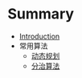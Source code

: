 # Summary

* [Introduction](README.md)
* 常用算法
    * [动态规划](algorithm/动态规划.md)
    * [分治算法](algorithm/分治算法.md)
